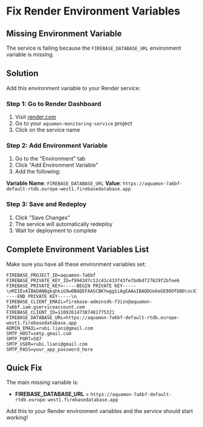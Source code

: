 # Fix Render Environment Variables

## Missing Environment Variable

The service is failing because the `FIREBASE_DATABASE_URL` environment variable is missing.

## Solution

Add this environment variable to your Render service:

### Step 1: Go to Render Dashboard
1. Visit [render.com](https://render.com)
2. Go to your `aquamon-monitoring-service` project
3. Click on the service name

### Step 2: Add Environment Variable
1. Go to the "Environment" tab
2. Click "Add Environment Variable"
3. Add the following:

**Variable Name**: `FIREBASE_DATABASE_URL`
**Value**: `https://aquamon-7a6bf-default-rtdb.europe-west1.firebasedatabase.app`

### Step 3: Save and Redeploy
1. Click "Save Changes"
2. The service will automatically redeploy
3. Wait for deployment to complete

## Complete Environment Variables List

Make sure you have all these environment variables set:

```
FIREBASE_PROJECT_ID=aquamon-7a6bf
FIREBASE_PRIVATE_KEY_ID=f9943d7c12c41c433f43fe7bd6d727829f2bfee6
FIREBASE_PRIVATE_KEY=-----BEGIN PRIVATE KEY-----\nMIIEvAIBADANBgkqhkiG9w0BAQEFAASCBKYwggSiAgEAAoIBAQDUo6eGE90OfbBO\ncX3n/ffYiERjW8osYQtlkD31CXavpdt++m2s6RB/sRDZO9PYXXR/uI3eddMJKzhY\nzUDQMJPV3IBemBQm64I6FaEZsPaXrBaTMMmyBKqJ+CtRSUuA2r8OtICYQd9oU2yQ\nZW7GnC2oSkBqeE6ybUSfIDtOGru+jT/967yCDIGpB3jJjvw0u6FAhnq+8Zkimv1P\nuOR+PpsB0c8uFUJlllKVXUVNLdXv1LQdKOs2qMu7GioX0tjkLcGXwtR5OcTg57Df\n1xfuYYmzSDHTWY0Eq9fKGSjCes7rUD79l8gOczyAR/MN4sbMYQfqSJpYWbKaVtjr\nohL+v5rPAgMBAAECggEASBEVMGRgCc7AZ72gOfXBv8HjR7duzF6xkaDy1q736izw\nuNbgP/eXj2dv+egEcvKtjrH6ZxiQxy0+Qh6CZmzoVdWPLkAlqFEuSEhXWtE2qg35\ncrZYzXw2Xl9dMwX/0HKSyUWUxcWhlYacp02xXx/Ee6J6tXsD1QYieTnfz6dQ1RIF\nB5MLEJS04AsrnHLFgmtfrohtzMAEIwEPFjNMvhda31WcBMICLZxuze0LsdG1fNlH\noNPeC/ABJvw4hVWicLf2c6PPF7Tr+/bKgXPrglX7tPKzBIM3rQm3HCfzq6+aMhdQ\nfmXHMnq/NbWjfOVswhxwgxwgPn2sspNyh0rdzI8WsQKBgQDyac+53EbbzUOs1CZ2\nu+DLKCkyMH4DqwblUMcN5W32bKWEhPFvdlBUACvF7sga9gawjiuojqq8p4SJA4gU\ndfRQoGdr7qlGGg2PGncnMAZSUG8YYCsbFtdMsy3o7EAcgjdjHsgrIySbkyQtKs2A\nd/Y3sOeCcliJ0Q0bp2P5XzRoMQKBgQDgjqPDNxbG3WI2uWtJuiYCt6te+65tzTkB\nlNjxl09PKiKlfUpml893cQK1R/bIIyfGddcv6AiajxgHgxXihoby3qG5Hz53Mbsv\nppXIUguBTOMdktnYYe8qaKnMNfgOt24y66Q9vm7aFn1Lpv1l0qv1zvTXWSPa139U\n/H3NAgZy/wKBgEciE4mHgOd42TX63vqScQlMVKJcpm2vHwvlYzPJsjXQddVoKWy6\nvCGaFz4yrldzAE2IunjwvFs1kOefuKvAXRvXpeF/G/7tIDNw4awHJKO85Iyzk5KU\nZkMkhQFHahyzfUtBuh0mZ9SbHc9/MuRSz1ZSO+0EXsS6Km2F9gk0Da3RAoGAZfzC\nqdXqVVWU1q/t52VRACj0/0Wlmh78BhjZUxhan+TOKYU29lN6mY/NIBJYJdu5o+w/\nWHW0+qWEz1yc4u4gekvc/ZwQHciLcH/jRUDmEsqd1/+rSxhnrEYu4B2e1OhAd4YI\naTaFWC2gqGxmaAl/qjtdfjTxEOKQ5UNry2FhFncCgYBuh+U+FgVFjnB0ZXw6P62G\ndWVhwEimpLBU+gegVD/G+KRmBI10yOGTxaAIxRpsfSdgQG2hFBMFye+jADW9QQz/\n0S4r0ScW4BzX7nQ7RPaI1lB6OJ4omsKFKEfoanILYlINBOH1YqlLifq48RoxKShe\ncJb/4Zbv/ulwZ4N7FvfSuA==\n-----END PRIVATE KEY-----\n
FIREBASE_CLIENT_EMAIL=firebase-adminsdk-f3izn@aquamon-7a6bf.iam.gserviceaccount.com
FIREBASE_CLIENT_ID=110926147387481775321
FIREBASE_DATABASE_URL=https://aquamon-7a6bf-default-rtdb.europe-west1.firebasedatabase.app
ADMIN_EMAIL=rubi.liani@gmail.com
SMTP_HOST=smtp.gmail.com
SMTP_PORT=587
SMTP_USER=rubi.liani@gmail.com
SMTP_PASS=your_app_password_here
```

## Quick Fix

The main missing variable is:
- **FIREBASE_DATABASE_URL** = `https://aquamon-7a6bf-default-rtdb.europe-west1.firebasedatabase.app`

Add this to your Render environment variables and the service should start working!

